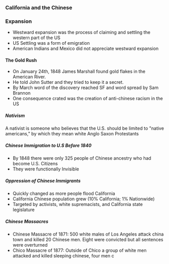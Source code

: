 ### California and the Chinese

### Expansion
- Westward expansion was the process of claiming and settling the western part of the US
- US Settling was a form of emigration
- American Indians and Mexico did not appreciate westward expansion

#### The Gold Rush
- On January 24th, 1848 James Marshall found gold flakes in the American River.
- He told John Sutter and they tried to keep it a secret.
- By March word of the discovery reached SF and word spread by Sam Brannon
- One consequence crated was the creation of anti-chinese racism in the US

##### Nativism
A nativist is someone who believes that the U.S. should be limited to "native americans," by which they mean white Anglo Saxon Protestants

##### Chinese Immigration to U.S Before 1840
- By 1848 there were only 325 people of Chinese ancestry who had become U.S. Citizens
- They were functionally Invisible

##### Oppression of Chinese Immigrants
- Quickly changed as more people flood California
- California Chinese population grew (10% California; 1% Nationwide)
- Targeted by activists, white supremacists, and California state legislature
##### Chinese Massacres
- Chinese Massacre of 1871: 500 white males of Los Angeles attack china town and killed 20 Chinese men. Eight were convicted but all sentences were overturned
- Chico Massacre of 1877: Outside of Chico a group of white men attacked and killed sleeping chinese, four men c
